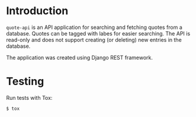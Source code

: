 # Introduction

`quote-api` is an API application for searching and fetching quotes from a database. Quotes can be tagged with labes for easier searching. The API is read-only and does not support creating (or deleting) new entries in the database.

The application was created using Django REST framework.


# Testing

Run tests with Tox:

`$ tox`


